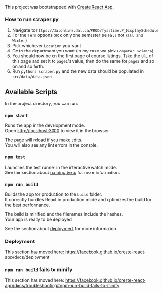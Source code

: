 This project was bootstrapped with [Create React App](https://github.com/facebook/create-react-app).


### How to run scraper.py

1. Navigate to `https://dalonline.dal.ca/PROD/fysktime.P_DisplaySchedule`
2. For the `Term` options pick only one semester (ie `Fall` not `Fall and Winter`)
3. Pick whichever `Location` you want
4. Go to the department you want (in my case we pick `Computer Science`)
5. You should now be on the first page of course listings. Take the `URL` of this page and set it to `page1`'s value, then do the same for `page2` and so on and so forth.
6. Run `python3 scraper.py` and the new data should be populated in `src/data/data.json`

## Available Scripts

In the project directory, you can run:

### `npm start`

Runs the app in the development mode.<br />
Open [http://localhost:3000](http://localhost:3000) to view it in the browser.

The page will reload if you make edits.<br />
You will also see any lint errors in the console.

### `npm test`

Launches the test runner in the interactive watch mode.<br />
See the section about [running tests](https://facebook.github.io/create-react-app/docs/running-tests) for more information.

### `npm run build`

Builds the app for production to the `build` folder.<br />
It correctly bundles React in production mode and optimizes the build for the best performance.

The build is minified and the filenames include the hashes.<br />
Your app is ready to be deployed!

See the section about [deployment](https://facebook.github.io/create-react-app/docs/deployment) for more information.

### Deployment

This section has moved here: https://facebook.github.io/create-react-app/docs/deployment

### `npm run build` fails to minify

This section has moved here: https://facebook.github.io/create-react-app/docs/troubleshooting#npm-run-build-fails-to-minify
